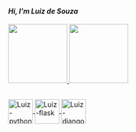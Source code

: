 #### *Hi, I'm Luiz de Souza*
 
 <div>
<a href="https://github.com/luizdesouza">
<img height="120em"src="https://github-readme-stats.vercel.app/api?username=luizdesouza&show_icons=true&theme=dracula&include_all_commits=true&count_private=true"/>
<img height="120em"src=https://github-readme-stats.vercel.app/api/top-langs/?username=luizdesouza&layout=compact&langs_count=16&theme=dracula">
 </div>

##                                                                                                                                              
  <div style"display:inline_block"<br>
 <img align="center" alt="Luiz-python"height=50width"50"src="<img src="https://cdn.jsdelivr.net/gh/devicons/devicon/icons/python/python-original.svg"/>
 <img align="center" alt="Luiz-flask"height=50width"50"src="<img src="https://cdn.jsdelivr.net/gh/devicons/devicon/icons/flask/flask-original.svg"/>
 <img align="center" alt="Luiz-django"height=50width"50"src="<img src="https://cdn.jsdelivr.net/gh/devicons/devicon/icons/django/django-original.svg"/>
  </div>
 
 
                                                                                                                                              

                                                                                                                                                                          




